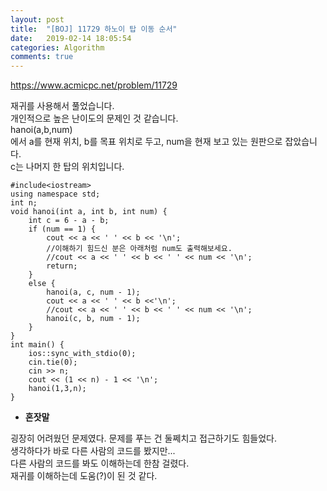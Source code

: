 ```yaml
---
layout: post
title:  "[BOJ] 11729 하노이 탑 이동 순서"
date:   2019-02-14 18:05:54
categories: Algorithm
comments: true
---
```


https://www.acmicpc.net/problem/11729  

재귀를 사용해서 풀었습니다.  
개인적으로 높은 난이도의 문제인 것 같습니다.  
hanoi(a,b,num)  
에서 a를 현재 위치, b를 목표 위치로 두고, num을 현재 보고 있는 원판으로 잡았습니다.  
c는 나머지 한 탑의 위치입니다.  


~~~
#include<iostream>
using namespace std;
int n;
void hanoi(int a, int b, int num) {
    int c = 6 - a - b;
    if (num == 1) {
        cout << a << ' ' << b << '\n';
        //이해하기 힘드신 분은 아래처럼 num도 출력해보세요.
        //cout << a << ' ' << b << ' ' << num << '\n';
        return;
    }
    else {
        hanoi(a, c, num - 1);
        cout << a << ' ' << b <<'\n';
        //cout << a << ' ' << b << ' ' << num << '\n';
        hanoi(c, b, num - 1);
    }
}
int main() {
    ios::sync_with_stdio(0);
    cin.tie(0);
    cin >> n;
    cout << (1 << n) - 1 << '\n';
    hanoi(1,3,n);
}
~~~

- **혼잣말**

굉장히 어려웠던 문제였다. 문제를 푸는 건 둘쩨치고 접근하기도 힘들었다.  
생각하다가 바로 다른 사람의 코드를 봤지만...  
다른 사람의 코드를 봐도 이해하는데 한참 걸렸다.  
재귀를 이해하는데 도움(?)이 된 것 같다.  
